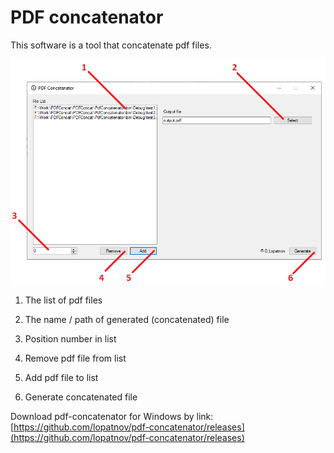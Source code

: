 # PDF concatenator

This software is a tool that concatenate pdf files.

![screenshot](./images/screenshot.png)

1. The list of pdf files

2. The name / path of generated (concatenated) file

3. Position number in list

4. Remove pdf file from list

5. Add pdf file to list

6. Generate concatenated file

Download pdf-concatenator for Windows by link: [https://github.com/lopatnov/pdf-concatenator/releases](https://github.com/lopatnov/pdf-concatenator/releases)






























